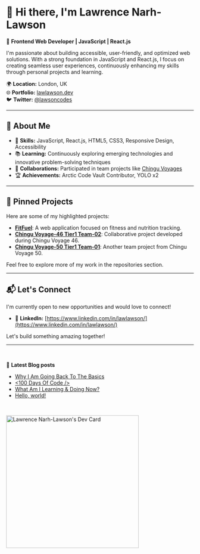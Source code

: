 # 👋 Hi there, I'm Lawrence Narh-Lawson

🎯 **Frontend Web Developer | JavaScript | React.js**

I'm passionate about building accessible, user-friendly, and optimized web solutions. With a strong foundation in JavaScript and React.js, I focus on creating seamless user experiences, continuously enhancing my skills through personal projects and learning.

🌍 **Location:** London, UK  
🌐 **Portfolio:** [lawlawson.dev](https://lawlawson.dev/)  
🐦 **Twitter:** [@lawsoncodes](https://twitter.com/lawsoncodes)

---

## 🚀 About Me

- 🔧 **Skills:** JavaScript, React.js, HTML5, CSS3, Responsive Design, Accessibility
- 📚 **Learning:** Continuously exploring emerging technologies and innovative problem-solving techniques
- 🤝 **Collaborations:** Participated in team projects like [Chingu Voyages](https://chingu.io/)
- 🏆 **Achievements:** Arctic Code Vault Contributor, YOLO x2

---

## 📌 Pinned Projects

Here are some of my highlighted projects:

- [**FitFuel**](https://github.com/lawlawson/fitfuel): A web application focused on fitness and nutrition tracking.
- [**Chingu Voyage-46 Tier1 Team-02**](https://github.com/chingu-voyages/v46-tier1-team-02): Collaborative project developed during Chingu Voyage 46.
- [**Chingu Voyage-50 Tier1 Team-01**](https://github.com/chingu-voyages/v50-tier1-team-01): Another team project from Chingu Voyage 50.

Feel free to explore more of my work in the repositories section.

---

## 📬 Let's Connect

I'm currently open to new opportunities and would love to connect!

- 💼 **LinkedIn:** [https://www.linkedin.com/in/lawlawson/](https://www.linkedin.com/in/lawlawson/)

Let's build something amazing together!

---

<br/>

📙 <strong>Latest Blog posts</strong>

<!-- BLOG-POST-LIST:START -->
- [Why I Am Going Back To The Basics](https://dev.to/lawlawson/why-i-am-going-back-to-the-basics-3ibc)
- [&lt;100 Days Of Code /&gt;](https://dev.to/lawlawson/100-days-of-code-43dj)
- [What Am I Learning &amp; Doing Now?](https://dev.to/lawlawson/what-am-i-learning-doing-now-3g11)
- [Hello, world!](https://dev.to/lawlawson/hello-world-215e)
<!-- BLOG-POST-LIST:END -->

<br />

<a href="https://app.daily.dev/lawlawson"><img src="https://api.daily.dev/devcards/v2/uszsxbHxw7zyDOZwBVa4I.png?r=p5r" width="356" alt="Lawrence Narh-Lawson's Dev Card"/></a>
